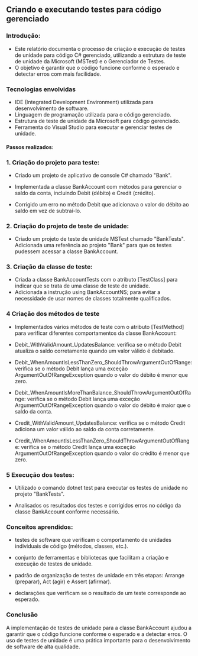 ## Criando e executando testes para código gerenciado

### Introdução:

  - Este relatório documenta o processo de criação e execução de testes de unidade para código C# gerenciado, utilizando a estrutura de teste de unidade da Microsoft (MSTest) e o Gerenciador de Testes.
  -  O objetivo é garantir que o código funcione conforme o esperado e detectar erros com mais facilidade.

### Tecnologias envolvidas
 - IDE (Integrated Development Environment) utilizada para desenvolvimento de software.
 - Linguagem de programação utilizada para o código gerenciado.
 - Estrutura de teste de unidade da Microsoft para código gerenciado.
 - Ferramenta do Visual Studio para executar e gerenciar testes de unidade.

#### Passos realizados:

### 1. Criação do projeto para teste:

 - Criado um projeto de aplicativo de console C# chamado "Bank".

 - Implementada a classe BankAccount com métodos para gerenciar o saldo da conta, incluindo Debit (débito) e Credit (crédito).

 - Corrigido um erro no método Debit que adicionava o valor do débito ao saldo em vez de subtraí-lo.

### 2. Criação do projeto de teste de unidade:

 - Criado um projeto de teste de unidade MSTest chamado "BankTests".
Adicionada uma referência ao projeto "Bank" para que os testes pudessem acessar a classe BankAccount.

### 3. Criação da classe de teste:

 - Criada a classe BankAccountTests com o atributo [TestClass] para indicar que se trata de uma classe de teste de unidade.
 - Adicionada a instrução using BankAccountNS; para evitar a necessidade de usar nomes de classes totalmente qualificados.

### 4 Criação dos métodos de teste
 - Implementados vários métodos de teste com o atributo [TestMethod] para verificar diferentes comportamentos da classe BankAccount:

 - Debit_WithValidAmount_UpdatesBalance: verifica se o método Debit atualiza o saldo corretamente quando um valor válido é debitado.

 - Debit_WhenAmountIsLessThanZero_ShouldThrowArgumentOutOfRange: verifica se o método Debit lança uma exceção ArgumentOutOfRangeException quando o valor do débito é menor que zero.

 - Debit_WhenAmountIsMoreThanBalance_ShouldThrowArgumentOutOfRange: verifica se o método Debit lança uma exceção ArgumentOutOfRangeException quando o valor do débito é maior que o saldo da conta.

 - Credit_WithValidAmount_UpdatesBalance: verifica se o método Credit adiciona um valor válido ao saldo da conta corretamente.

 - Credit_WhenAmountIsLessThanZero_ShouldThrowArgumentOutOfRange: verifica se o método Credit lança uma exceção ArgumentOutOfRangeException quando o valor do crédito é menor que zero.


### 5  Execução dos testes:
 - Utilizado o comando dotnet test para executar os testes de unidade no projeto "BankTests".

 - Analisados os resultados dos testes e corrigidos erros no código da classe BankAccount conforme necessário.

### Conceitos aprendidos:

 - testes de software que verificam o comportamento de unidades individuais de código (métodos, classes, etc.).

 - conjunto de ferramentas e bibliotecas que facilitam a criação e execução de testes de unidade.

 - padrão de organização de testes de unidade em três etapas: Arrange (preparar), Act (agir) e Assert (afirmar).
 
 - declarações que verificam se o resultado de um teste corresponde ao esperado.

### Conclusão
A implementação de testes de unidade para a classe BankAccount ajudou a garantir que o código funcione conforme o esperado e a detectar erros. O uso de testes de unidade é uma prática importante para o desenvolvimento de software de alta qualidade.

